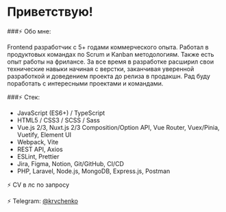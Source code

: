 # Приветствую!

###⚡️ Обо мне:

Frontend разработчик с 5+ годами коммерческого опыта. Работал в продуктовых командах по Scrum и Kanban методологиям. Также есть опыт работы на фрилансе. За все время в разработке расширил свои технические навыки начиная с верстки, заканчивая уверенной разработкой и доведением проекта до релиза в продакшн. Рад буду поработать с интересными проектами и командами.

###⚡️ Стек:

- JavaScript (ES6+) / TypeScript
- HTML5 / CSS3 / SCSS / Sass
- Vue.js 2/3, Nuxt.js 2/3 Composition/Option  API, Vue Router, Vuex/Pinia, Vuetify, Element UI
- Webpack, Vite
- REST API, Axios
- ESLint, Prettier
- Jira, Figma, Notion, Git/GitHub, CI/CD
- PHP, Laravel, Node.js, MongoDB, Express.js, Postman

⚡️ CV в лс по запросу

⚡️ Telegram: <a href="https://t.me/krvchenko">@krvchenko</a>
